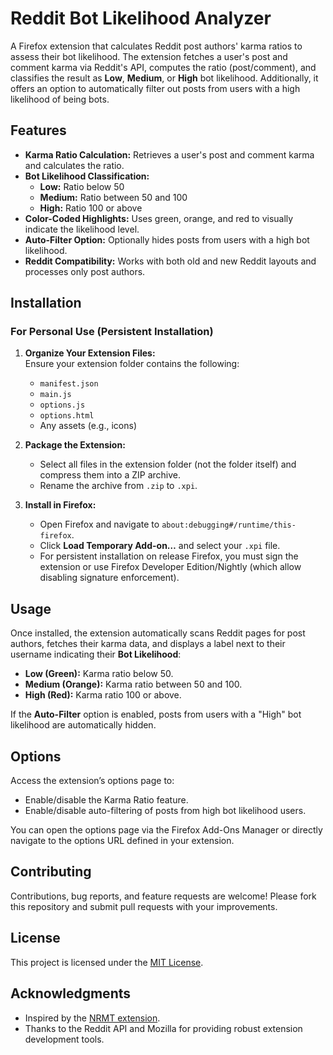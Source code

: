 # Reddit Bot Likelihood Analyzer

A Firefox extension that calculates Reddit post authors' karma ratios to assess their bot likelihood. The extension fetches a user's post and comment karma via Reddit's API, computes the ratio (post/comment), and classifies the result as **Low**, **Medium**, or **High** bot likelihood. Additionally, it offers an option to automatically filter out posts from users with a high likelihood of being bots.

## Features

- **Karma Ratio Calculation:** Retrieves a user's post and comment karma and calculates the ratio.
- **Bot Likelihood Classification:**  
  - **Low:** Ratio below 50  
  - **Medium:** Ratio between 50 and 100  
  - **High:** Ratio 100 or above  
- **Color-Coded Highlights:** Uses green, orange, and red to visually indicate the likelihood level.
- **Auto-Filter Option:** Optionally hides posts from users with a high bot likelihood.
- **Reddit Compatibility:** Works with both old and new Reddit layouts and processes only post authors.

## Installation

### For Personal Use (Persistent Installation)

1. **Organize Your Extension Files:**  
   Ensure your extension folder contains the following:
   - `manifest.json`
   - `main.js`
   - `options.js`
   - `options.html`
   - Any assets (e.g., icons)

2. **Package the Extension:**  
   - Select all files in the extension folder (not the folder itself) and compress them into a ZIP archive.
   - Rename the archive from `.zip` to `.xpi`.

3. **Install in Firefox:**  
   - Open Firefox and navigate to `about:debugging#/runtime/this-firefox`.
   - Click **Load Temporary Add-on…** and select your `.xpi` file.
   - For persistent installation on release Firefox, you must sign the extension or use Firefox Developer Edition/Nightly (which allow disabling signature enforcement).

## Usage

Once installed, the extension automatically scans Reddit pages for post authors, fetches their karma data, and displays a label next to their username indicating their **Bot Likelihood**:
- **Low (Green):** Karma ratio below 50.
- **Medium (Orange):** Karma ratio between 50 and 100.
- **High (Red):** Karma ratio 100 or above.

If the **Auto-Filter** option is enabled, posts from users with a "High" bot likelihood are automatically hidden.

## Options

Access the extension’s options page to:
- Enable/disable the Karma Ratio feature.
- Enable/disable auto-filtering of posts from high bot likelihood users.

You can open the options page via the Firefox Add-Ons Manager or directly navigate to the options URL defined in your extension.

## Contributing

Contributions, bug reports, and feature requests are welcome! Please fork this repository and submit pull requests with your improvements.

## License

This project is licensed under the [MIT License](LICENSE).

## Acknowledgments

- Inspired by the [NRMT extension](https://github.com/Mothrakk/NRMT).
- Thanks to the Reddit API and Mozilla for providing robust extension development tools.
